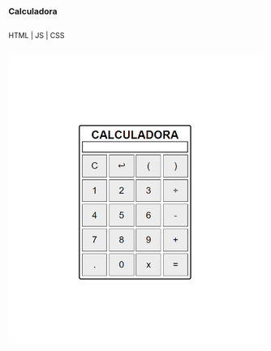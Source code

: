 ### Calculadora

##

<p> HTML | JS | CSS</p>

##

<img src="./assets/imagem-calculadora-web.png" alt="imagem da calculadora">